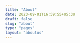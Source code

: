 ```yaml
---
title: "About"
date: 2023-09-01T16:59:55+05:30
draft: false
slug: "about"
type: "pages"
layout: "aboutus"
---
```


